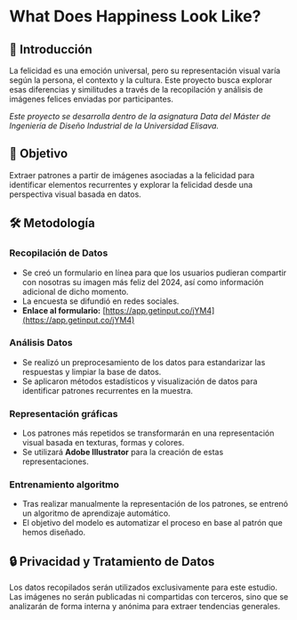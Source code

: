 # What Does Happiness Look Like?

## 📌 Introducción

La felicidad es una emoción universal, pero su representación visual varía según la persona, el contexto y la cultura. Este proyecto busca explorar esas diferencias y similitudes a través de la recopilación y análisis de imágenes felices enviadas por participantes. 

_Este proyecto se desarrolla dentro de la asignatura Data del Máster de Ingeniería de Diseño Industrial de la Universidad Elisava._ 

## 🎯 Objetivo

Extraer patrones a partir de imágenes asociadas a la felicidad para identificar elementos recurrentes y explorar la felicidad desde una perspectiva visual basada en datos.

## 🛠 Metodología

### Recopilación de Datos
- Se creó un formulario en línea para que los usuarios pudieran compartir con nosotras su imagen más feliz del 2024, así como información adicional de dicho momento.
- La encuesta se difundió en redes sociales. 
- **Enlace al formulario:** [https://app.getinput.co/jYM4](https://app.getinput.co/jYM4)

### Análisis Datos
- Se realizó un preprocesamiento de los datos para estandarizar las respuestas y limpiar la base de datos.
- Se aplicaron métodos estadísticos y visualización de datos para identificar patrones recurrentes en la muestra.

### Representación gráficas
- Los patrones más repetidos se transformarán en una representación visual basada en texturas, formas y colores.
- Se utilizará **Adobe Illustrator** para la creación de estas representaciones.

### Entrenamiento algoritmo
- Tras realizar manualmente la representación de los patrones, se entrenó un algoritmo de aprendizaje automático.
- El objetivo del modelo es automatizar el proceso en base al patrón que hemos diseñado. 

## 🔒 Privacidad y Tratamiento de Datos

Los datos recopilados serán utilizados exclusivamente para este estudio. Las imágenes no serán publicadas ni compartidas con terceros, sino que se analizarán de forma interna y anónima para extraer tendencias generales.
